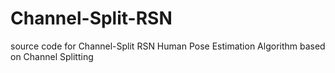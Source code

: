 # Channel-Split-RSN
source code for Channel-Split RSN
Human Pose Estimation Algorithm based on Channel Splitting
